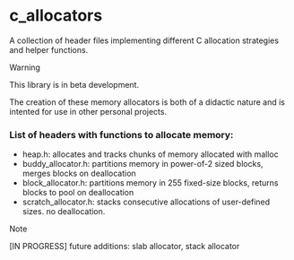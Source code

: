 # c_allocators

A collection of header files implementing different C allocation strategies and helper functions.

> [!WARNING]
> This library is in beta development.

The creation of these memory allocators is both of a didactic nature and is intented for 
use in other personal projects.

### List of headers with functions to allocate memory: 
- heap.h: allocates and tracks chunks of memory allocated with malloc
- buddy_allocator.h: partitions memory in power-of-2 sized blocks, merges blocks on deallocation
- block_allocator.h: partitions memory in 255 fixed-size blocks, returns blocks to pool on deallocation
- scratch_allocator.h: stacks consecutive allocations of user-defined sizes. no deallocation.

> [!NOTE]
> [IN PROGRESS] future additions: slab allocator, stack allocator
